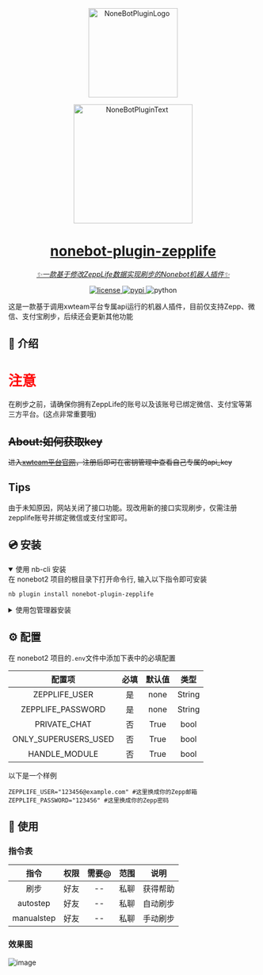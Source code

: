 <div align="center">
  <a href="https://v2.nonebot.dev/store"><img src="https://github.com/A-kirami/nonebot-plugin-template/blob/resources/nbp_logo.png" width="180" height="180" alt="NoneBotPluginLogo"></a>
  <br>
  <p><a href="https://v2.nonebot.dev/store"><img src="https://github.com/A-kirami/nonebot-plugin-template/blob/resources/NoneBotPlugin.svg" width="240" alt="NoneBotPluginText"></p>
</div>

<div align="center">

# nonebot-plugin-zepplife

_✨一款基于修改ZeppLife数据实现刷步的Nonebot机器人插件✨_


<a href="./LICENSE">
    <img src="https://img.shields.io/github/license/1296lol/nonebot-plugin-zepplife.svg" alt="license">
</a>
<a href="https://pypi.python.org/pypi/nonebot-plugin-zepplife">
    <img src="https://img.shields.io/pypi/v/nonebot-plugin-zepplife.svg" alt="pypi">
</a>
<img src="https://img.shields.io/badge/python-3.9+-blue.svg" alt="python">

</div>

这是一款基于调用xwteam平台专属api运行的机器人插件，目前仅支持Zepp、微信、支付宝刷步，后续还会更新其他功能

## 📖 介绍

# <font color="red">注意</font>
在刷步之前，请确保你拥有ZeppLife的账号以及该账号已绑定微信、支付宝等第三方平台。(这点非常重要哦)

## ~~About:如何获取key~~


~~进入[xwteam平台官网](https://api.xwteam.cn/)，注册后即可在密钥管理中查看自己专属的api_key~~

## Tips


由于未知原因，网站关闭了接口功能。现改用新的接口实现刷步，仅需注册zepplife账号并绑定微信或支付宝即可。

## 💿 安装

<details open>
<summary>使用 nb-cli 安装</summary>
在 nonebot2 项目的根目录下打开命令行, 输入以下指令即可安装

    nb plugin install nonebot-plugin-zepplife

</details>

<details>
<summary>使用包管理器安装</summary>
在 nonebot2 项目的插件目录下, 打开命令行, 根据你使用的包管理器, 输入相应的安装命令

<details>
<summary>pip</summary>

    pip install nonebot-plugin-zepplife
</details>
<details>
<summary>pdm</summary>

    pdm add nonebot-plugin-zepplife
</details>
<details>
<summary>poetry</summary>

    poetry add nonebot-plugin-zepplife
</details>
<details>
<summary>conda</summary>

    conda install nonebot-plugin-zepplife
</details>

打开 nonebot2 项目根目录下的 `pyproject.toml` 文件, 在 `[tool.nonebot]` 部分追加写入

    plugins = ["nonebot_plugin_zepplife"]

</details>

## ⚙️ 配置

在 nonebot2 项目的`.env`文件中添加下表中的必填配置

| 配置项 | 必填 | 默认值 | 类型 |
|:-----:|:----:|:----:|:----:|
| ZEPPLIFE_USER | 是 | none | String |
| ZEPPLIFE_PASSWORD | 是 | none | String |
| PRIVATE_CHAT | 否 | True | bool |
| ONLY_SUPERUSERS_USED | 否 | True | bool |
| HANDLE_MODULE | 否 | True | bool |

以下是一个样例

```
ZEPPLIFE_USER="123456@example.com" #这里换成你的Zepp邮箱
ZEPPLIFE_PASSWORD="123456" #这里换成你的Zepp密码
```

## 🎉 使用
### 指令表
| 指令 | 权限 | 需要@ | 范围 | 说明 |
|:-----:|:----:|:----:|:----:|:----:|
| 刷步 | 好友 | -- | 私聊 | 获得帮助 |
| autostep | 好友 | -- | 私聊 | 自动刷步 |
| manualstep | 好友 | -- | 私聊 | 手动刷步 |
### 效果图
![image](https://gitee.com/lol1296/picturebases/raw/master/nonebot-plugin-zepplife-3.png)

